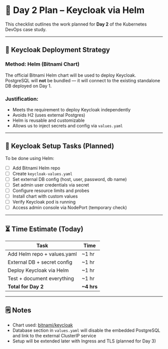 # 📅 Day 2 Plan – Keycloak via Helm  
This checklist outlines the work planned for **Day 2** of the Kubernetes DevOps case study.

---

## 🧩 Keycloak Deployment Strategy  
### Method: **Helm (Bitnami Chart)**  
The official Bitnami Helm chart will be used to deploy Keycloak.  
PostgreSQL will **not** be bundled — it will connect to the existing standalone DB deployed on Day 1.

### Justification:  
- Meets the requirement to deploy Keycloak independently
- Avoids H2 (uses external Postgres)
- Helm is reusable and customizable
- Allows us to inject secrets and config via `values.yaml`

---

## 🔧 Keycloak Setup Tasks (Planned)  
To be done using Helm:  
- [ ] Add Bitnami Helm repo
- [ ] Create `keycloak-values.yaml`
- [ ] Set external DB config (host, user, password, db name)
- [ ] Set admin user credentials via secret
- [ ] Configure resource limits and probes
- [ ] Install chart with custom values
- [ ] Verify Keycloak pod is running
- [ ] Access admin console via NodePort (temporary check)

---

## ⏳ Time Estimate (Today)  
| Task                          | Time       |
|-------------------------------|------------|
| Add Helm repo + values.yaml   | ~1 hr      |
| External DB + secret config   | ~1 hr      |
| Deploy Keycloak via Helm      | ~1 hr      |
| Test + document everything    | ~1 hr      |
| **Total for Day 2**           | **~4 hrs** |

---

## 🗒️ Notes  
- Chart used: [bitnami/keycloak](https://artifacthub.io/packages/helm/bitnami/keycloak)
- Database section in `values.yaml` will disable the embedded PostgreSQL and link to the external ClusterIP service
- Setup will be extended later with Ingress and TLS (planned for Day 3)  